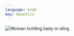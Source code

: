 ```yaml
---
language: head
key: benefits
---
```

<div>
    <img alt="Woman holding baby in sling" src="{%link /images/windy_hair.svg%}" class="mx-auto" />
</div>